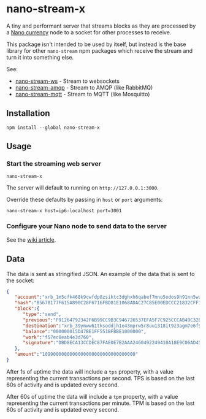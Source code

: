
# nano-stream-x

A tiny and performant server that streams blocks as they are processed by a [Nano currency](https://nano.org/) node to a socket for other processes to receive.

This package isn't intended to be used by itself, but instead is the base library for other `nano-stream` npm packages which receive the stream and turn it into something else.

See:

* [nano-stream-ws](https://github.com/lukes/nano-stream-ws) - Stream to websockets
* [nano-stream-amqp](https://github.com/lukes/nano-stream-amqp) - Stream to AMQP (like RabbitMQ)
* [nano-stream-mqtt](https://github.com/lukes/nano-stream-mqtt) - Stream to MQTT (like Mosquitto)

## Installation

    npm install --global nano-stream-x

## Usage

### Start the streaming web server

    nano-stream-x

The server will default to running on `http://127.0.0.1:3000`.

Override these defaults by passing in `host` or `port` arguments:

    nano-stream-x host=ip6-localhost port=3001

### Configure your Nano node to send data to the server

See the [wiki article](https://github.com/lukes/nano-stream-x/wiki/Configure-your-Nano-node-to-send-data-to-the-nano-stream-x).

## Data

The data is sent as stringified JSON. An example of the data that is sent to the socket:

```json
{
   "account":"xrb_1m5cfk468k9cwfdp8zsiktc3dghxh6qabef7mno5odos9h91nn5wzs58g7st",
   "hash":"B5678177F615A890C28F6716FBD81E1068ADAC27C85E00EDCCC21832CFF1C413",
   "block":{
      "type":"send",
      "previous":"F91264792342F6B99CC9B3C946726537EFA5F7C925CCCAB49C32B5B423CCB07B",
      "destination":"xrb_39ymww61tksoddjh1e43mprw5r8uu1318it9z3agm7e6f96kg4ndqg9tuds4",
      "balance":"000000015D47BE1FF551BFBBE1000000",
      "work":"f57ec8eab4e3d760",
      "signature":"DBD8ECA13CCDEC87FAE0E7B2AAA2460492249410A18E9C06AD454862260038D8B55ACD130F9C402C24ED3E97C579E33C82B93368156B8E0E4183CF7B45205B0A"
   },
   "amount":"1099000000000000000000000000000000"
}
```

After 1s of uptime the data will include a `tps` property, with a value representing the current transactions per second. TPS is based on the last 60s of activity and is updated every second.

After 60s of uptime the data will include a `tpm` property, with a value representing the current transactions per minute. TPM is based on the last 60s of activity and is updated every second.
